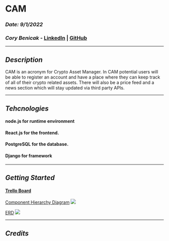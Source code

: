 # **CAM**
### *Date: 9/1/2022*

### *Cory Benicak* - [LinkedIn](https://www.linkedin.com/in/corybenicak/) | [GitHub](https://github.com/cbenks)
---
## ***Description***

CAM is an acronym for Crypto Asset Manager. In CAM potential users will be able to register an account and have a place where they can keep track of all of their crypto related assets. There will also be a price feed and a news section which will stay updated via third party APIs.

---
## ***Tehcnologies***

#### node.js for runtime environment
#### React.js for the frontend. 
#### PostgreSQL for the database.
#### Django for framework 
---
## ***Getting Started***

#### [Trello Board](https://trello.com/b/wV1frwGR/cam)  
[Component Hierarchy Diagram](https://i.imgur.com/dU9uAgg.png) ![](https://i.imgur.com/dU9uAgg.png)
 
 [ERD](https://i.imgur.com/kUGZQ2O.png) ![](https://i.imgur.com/kUGZQ2O.png)


---
## ***Credits***